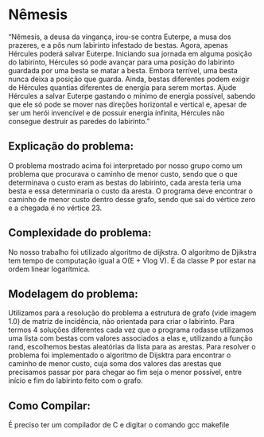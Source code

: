 # Nêmesis
“Nêmesis, a deusa da vingança, irou-se contra Euterpe, a musa dos prazeres, e a pôs
num labirinto infestado de bestas. Agora, apenas Hércules poderá salvar Euterpe. Iniciando sua
jornada em alguma posição do labirinto, Hércules só pode avançar para uma posição do
labirinto guardada por uma besta se matar a besta. Embora terrível, uma besta nunca deixa a
posição que guarda. Ainda, bestas diferentes podem exigir de Hércules quantias diferentes de
energia para serem mortas. Ajude Hércules a salvar Euterpe gastando o mínimo de energia
possível, sabendo que ele só pode se mover nas direções horizontal e vertical e, apesar de ser
um herói invencível e de possuir energia infinita, Hércules não consegue destruir as paredes do
labirinto.”

## Explicação do problema:
O problema mostrado acima foi interpretado por nosso
grupo como um problema que procurava o caminho de menor custo, sendo que o que
determinava o custo eram as bestas do labirinto, cada aresta teria uma besta e essa determinaria o
custo da aresta. O programa deve encontrar o caminho de menor custo dentro desse grafo, sendo
que sai do vértice zero e a chegada é no vértice 23.

## Complexidade do problema:
No nosso trabalho foi utilizado algoritmo de dijkstra. O
algoritmo de Djikstra tem tempo de computação igual a O(E + Vlog V). É da classe P por estar
na ordem linear logarítmica.

## Modelagem do problema: 
Utilizamos para a resolução do problema a estrutura de
grafo (vide imagem 1.0) de matriz de incidência, não orientada para criar o labirinto. Para termos
4
soluções diferentes cada vez que o programa rodasse utilizamos uma lista com bestas com
valores associados a elas e, utilizando a função rand, escolhemos bestas aleatórias da lista para as
arestas. Para resolver o problema foi implementado o algoritmo de Dijsktra para encontrar o
caminho de menor custo, cuja soma dos valores das arestas que precisamos passar por para
chegar ao fim seja o menor possível, entre início e fim do labirinto feito com o grafo.

## Como Compilar:
É preciso ter um compilador de C e digitar o comando gcc makefile
